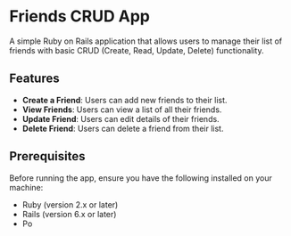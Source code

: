 # Friends CRUD App

A simple Ruby on Rails application that allows users to manage their list of friends with basic CRUD (Create, Read, Update, Delete) functionality.

## Features

- **Create a Friend**: Users can add new friends to their list.
- **View Friends**: Users can view a list of all their friends.
- **Update Friend**: Users can edit details of their friends.
- **Delete Friend**: Users can delete a friend from their list.

## Prerequisites

Before running the app, ensure you have the following installed on your machine:

- Ruby (version 2.x or later)
- Rails (version 6.x or later)
- Po
